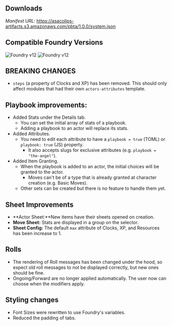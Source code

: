 ## Downloads
_Manifest URL_: https://asacolips-artifacts.s3.amazonaws.com/pbta/1.0.0/system.json

## Compatible Foundry Versions
![Foundry v12](https://img.shields.io/badge/Foundry-v12-green) ![Foundry v12](https://img.shields.io/badge/Foundry-v12-orange)

## BREAKING CHANGES
- `steps` (a property of Clocks and XP) has been removed. This should only affect modules that had their own `actors-attributes` template.

## Playbook improvements:
- Added Stats under the Details tab.
  - You can set the initial array of stats of a playbook.
  - Adding a playbook to an actor will replace its stats.
- Added Attributes.
  - You need to edit each attribute to have a `playbook = true` (TOML) or `playbook: true` (JS) property.
  	- It also accepts slugs for exclusive attributes (e.g. `playbook = "the-angel"`).
- Added Item Granting.
  - When the playbook is added to an actor, the initial choices will be granted to the actor.
    - Moves can't be of a type that is already granted at character creation (e.g. Basic Moves).
  - Other sets can be created but there is no feature to handle them yet.

## Sheet Improvements
- **Actor Sheet:**New items have their sheets opened on creation.
- **Move Sheet:** Stats are displayed in a group on the selector.
- **Sheet Config:** The default `max` attribute of Clocks, XP, and Resources has been increase to 1.

## Rolls
- The rendering of Roll messages has been changed under the hood, so expect old roll messages to not be displayed correctly, but new ones should be fine.
- Ongoing/Forward are no longer applied automatically. The user now can choose when the modifiers apply.

## Styling changes
- Font Sizes were rewritten to use Foundry's variables.
- Reduced the padding of tabs.
